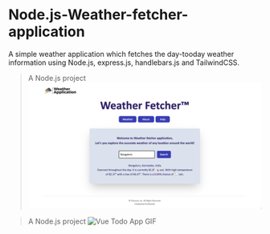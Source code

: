 # Node.js-Weather-fetcher-application
A simple weather application which fetches the day-tooday weather information using Node.js, express.js, handlebars.js and TailwindCSS.
> A Node.js project
![Vue Todo App GIF](https://github.com/punitkmryh/Node.js-Weather-Fetcher/blob/master/public/img/home.png)

> A Node.js project
![Vue Todo App GIF](https://github.com/punitkmryh/Node.js-Web-app/blob/master/public/img/Screen%20Shot%202020-06-04%20at%2010.56.52%20PM.png)
